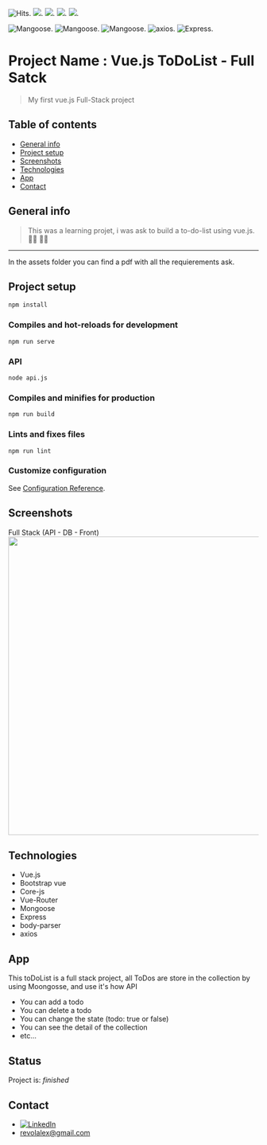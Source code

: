 <img src="https://hitcounter.pythonanywhere.com/count/tag.svg?url=https%3A%2F%2Fgithub.com%2Frevolalex%2Fvue_js_toDoList" alt="Hits">.
![](https://img.shields.io/badge/made%20with-vue.js-green?logo=vue.js).
![](https://img.shields.io/badge/made%20with-Bootstrap-green?logo=Bootstrap).
![](https://img.shields.io/badge/made%20with-mongoDB-blue?logo=mongoDB).
![](https://img.shields.io/badge/made%20with-Node.js-succes?logo=Node.js).




<img src="https://img.shields.io/badge/vue.router-green.svg" alt="Mangoose">.
<img src="https://img.shields.io/badge/vuex-green.svg" alt="Mangoose">.
<img src="https://img.shields.io/badge/Mongoose-blue.svg" alt="Mangoose">. 
<img src="https://img.shields.io/badge/axios-green.svg" alt="axios">.
<img src="https://img.shields.io/badge/Express-succes.svg" alt="Express">. 



# Project Name : Vue.js ToDoList - Full Satck
> My first vue.js Full-Stack project

## Table of contents
* [General info](#general-info)
* [Project setup](#project-setup)
* [Screenshots](#screenshots)
* [Technologies](#technologies)
* [App](#app)
* [Contact](#contact)

## General info
>This was a learning projet, i was ask to build a to-do-list using vue.js. 👩‍🎓 👨‍🎓 
---
In the assets folder you can find a pdf with all the requierements ask.

## Project setup
```
npm install
```

### Compiles and hot-reloads for development
```
npm run serve
```


### API
```
node api.js
```

### Compiles and minifies for production
```
npm run build
```

### Lints and fixes files
```
npm run lint
```

### Customize configuration
See [Configuration Reference](https://cli.vuejs.org/config/).


## Screenshots
Full Stack (API - DB - Front) <br>
<img width="600" src="https://user-images.githubusercontent.com/56839789/91654045-22f25900-eaa6-11ea-99c7-ddb8c27d6b1f.gif">


## Technologies
* Vue.js
* Bootstrap vue
* Core-js
* Vue-Router
* Mongoose
* Express
* body-parser
* axios

## App
This toDoList is a full stack project, all ToDos are store in the collection by using Moongosse, and use it's how API
 - You can add a todo 
 - You can delete a todo 
 - You can change the state (todo: true or false)
 - You can see the detail of the collection
 - etc...

 
## Status
Project is:  _finished_


## Contact	
- [![LinkedIn][linkedin-shield]][linkedin-url] 	
- revolalex@gmail.com






<!-- MARKDOWN LINKS & IMAGES -->
<!-- https://www.markdownguide.org/basic-syntax/#reference-style-links -->
[linkedin-shield]: https://img.shields.io/badge/-LinkedIn-black.svg?style=flat-square&logo=linkedin&colorB=555
[linkedin-url]: https://www.linkedin.com/in/alexandre-rodrigueza/






